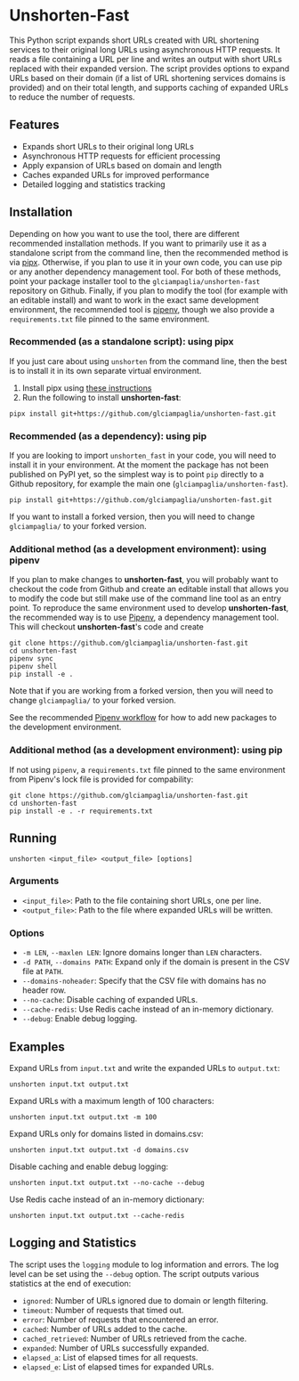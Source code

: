 # Unshorten-Fast

This Python script expands short URLs created with URL shortening services to
their original long URLs using asynchronous HTTP requests. It reads a file
containing a URL per line and writes an output with short URLs replaced with
their expanded version. The script provides options to expand URLs based on
their domain (if a list of URL shortening services domains is provided) and on
their total length, and supports caching of expanded URLs to reduce the number
of requests. 

## Features

- Expands short URLs to their original long URLs
- Asynchronous HTTP requests for efficient processing
- Apply expansion of URLs based on domain and length
- Caches expanded URLs for improved performance
- Detailed logging and statistics tracking

## Installation

Depending on how you want to use the tool, there are different recommended
installation methods. If you want to primarily use it as a standalone script
from the command line, then the recommended method is via
[pipx](https://github.com/pypa/pipx). Otherwise, if you plan to use it in your
own code, you can use pip or any another dependency management tool. For both
of these methods, point your package installer tool to the
`glciampaglia/unshorten-fast` repository on Github. Finally, if you plan to
modify the tool (for example with an editable install) and want to work in the
exact same development environment, the recommended tool is
[pipenv](https://pipenv.pypa.io/en/latest/), though we also provide a
`requirements.txt` file pinned to the same environment.

### Recommended (as a standalone script): using pipx

If you just care about using `unshorten` from the command line, then the best
is to install it in its own separate virtual environment.  

1. Install pipx using [these instructions](https://pipx.pypa.io/stable/installation/)
2. Run the following to install **unshorten-fast**:

```shell
pipx install git+https://github.com/glciampaglia/unshorten-fast.git
```

### Recommended (as a dependency): using pip

If you are looking to import `unshorten_fast` in your code, you will need to install it in your environment. At the moment the package has not been published on PyPI yet, so the simplest way is to point `pip` directly to a Github repository, for example the main one (`glciampaglia/unshorten-fast`).

```shell
pip install git+https://github.com/glciampaglia/unshorten-fast.git
```

If you want to install a forked version, then you will need to change
`glciampaglia/` to your forked version.

### Additional method (as a development environment): using pipenv

If you plan to make changes to **unshorten-fast**, you will probably want to checkout the code from Github and create an editable install that allows you to modify the code but still make use of the command line tool as an entry point. To reproduce the same environment used to develop **unshorten-fast**, the recommended way is to use [Pipenv](https://pipenv/pypa.io), a dependency management tool. This will checkout **unshorten-fast**'s code and create 

```shell
git clone https://github.com/glciampaglia/unshorten-fast.git
cd unshorten-fast
pipenv sync
pipenv shell
pip install -e .
```

Note that if you are working from a
forked version, then you will need to change `glciampaglia/` to your forked
version.

See the recommended [Pipenv
workflow](https://pipenv.pypa.io/en/latest/workflows.html) for how to add new
packages to the development environment. 

### Additional method (as a development environment): using pip

If not using `pipenv`, a `requirements.txt` file pinned to the same environment from Pipenv's lock file is provided for compability:

```shell
git clone https://github.com/glciampaglia/unshorten-fast.git
cd unshorten-fast
pip install -e . -r requirements.txt
```

## Running

```shell
unshorten <input_file> <output_file> [options]
```

### Arguments

- `<input_file>`: Path to the file containing short URLs, one per line.
- `<output_file>`: Path to the file where expanded URLs will be written.

### Options

- `-m LEN`, `--maxlen LEN`: Ignore domains longer than `LEN` characters.
- `-d PATH`, `--domains PATH`: Expand only if the domain is present in the CSV file at `PATH`.
- `--domains-noheader`: Specify that the CSV file with domains has no header row.
- `--no-cache`: Disable caching of expanded URLs.
- `--cache-redis`: Use Redis cache instead of an in-memory dictionary.
- `--debug`: Enable debug logging.

## Examples

Expand URLs from `input.txt` and write the expanded URLs to `output.txt`:

```shell
unshorten input.txt output.txt
```

Expand URLs with a maximum length of 100 characters:

```shell
unshorten input.txt output.txt -m 100
```

Expand URLs only for domains listed in domains.csv:

```shell
unshorten input.txt output.txt -d domains.csv
```

Disable caching and enable debug logging:

```shell
unshorten input.txt output.txt --no-cache --debug
```

Use Redis cache instead of an in-memory dictionary:

```shell
unshorten input.txt output.txt --cache-redis
```

## Logging and Statistics

The script uses the `logging` module to log information and errors. The log
level can be set using the `--debug` option. The script outputs various
statistics at the end of execution:

- `ignored`: Number of URLs ignored due to domain or length filtering.
- `timeout`: Number of requests that timed out.
- `error`: Number of requests that encountered an error.
- `cached`: Number of URLs added to the cache.
- `cached_retrieved`: Number of URLs retrieved from the cache.
- `expanded`: Number of URLs successfully expanded.
- `elapsed_a`: List of elapsed times for all requests.
- `elapsed_e`: List of elapsed times for expanded URLs.
